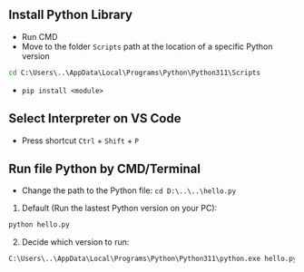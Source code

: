 <h2>Install Python Library</h2>

- Run CMD
- Move to the folder `Scripts` path at the location of a specific Python version

```cmd
cd C:\Users\..\AppData\Local\Programs\Python\Python311\Scripts
```

- `pip install <module>`

<h2>Select Interpreter on VS Code</h2>

- Press shortcut `Ctrl` + `Shift` + `P`

<h2>Run file Python by CMD/Terminal</h2>

- Change the path to the Python file: `cd D:\..\..\hello.py`

1. Default (Run the lastest Python version on your PC):

```cmd
python hello.py
```

2. Decide which version to run:

```cmd
C:\Users\..\AppData\Local\Programs\Python\Python311\python.exe hello.py
```
